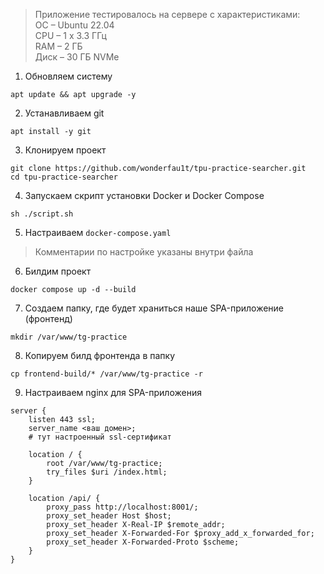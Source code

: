 > Приложение тестировалось на сервере с характеристиками:\
> OC – Ubuntu 22.04\
> CPU – 1 x 3.3 ГГц\
> RAM – 2 ГБ\
> Диск – 30 ГБ NVMe

1. Обновляем систему

```shell
apt update && apt upgrade -y
```

2. Устанавливаем git

```shell
apt install -y git
```

3. Клонируем проект

```shell
git clone https://github.com/wonderfau1t/tpu-practice-searcher.git
cd tpu-practice-searcher
```

4. Запускаем скрипт установки Docker и Docker Compose

```shell
sh ./script.sh
```

5. Настраиваем ``docker-compose.yaml``
> Комментарии по настройке указаны внутри файла
6. Билдим проект
```shell
docker compose up -d --build
```
7. Создаем папку, где будет храниться наше SPA-приложение (фронтенд)
```shell
mkdir /var/www/tg-practice
```
8. Копируем билд фронтенда в папку
```shell
cp frontend-build/* /var/www/tg-practice -r
```
9. Настраиваем nginx для SPA-приложения
```text
server {
    listen 443 ssl;
    server_name <ваш домен>;
    # тут настроенный ssl-сертификат
    
    location / {
        root /var/www/tg-practice;
        try_files $uri /index.html;
    }
    
    location /api/ {
        proxy_pass http://localhost:8001/;
        proxy_set_header Host $host;
        proxy_set_header X-Real-IP $remote_addr;
        proxy_set_header X-Forwarded-For $proxy_add_x_forwarded_for;
        proxy_set_header X-Forwarded-Proto $scheme;
    }
}
```